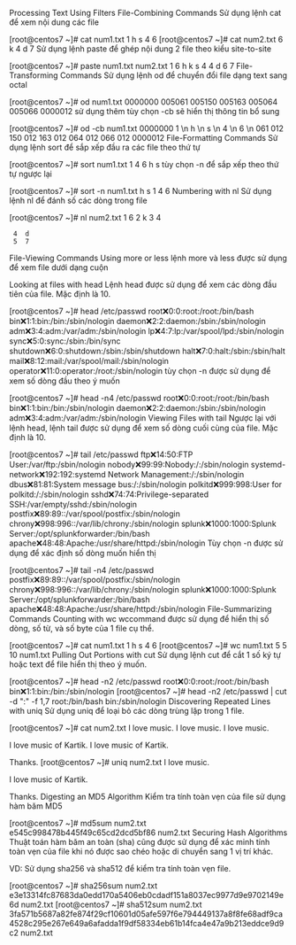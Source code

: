Processing Text Using Filters
File-Combining Commands
Sử dụng lệnh cat để xem nội dung các file

[root@centos7 ~]# cat num1.txt
1
h
s
4
6
[root@centos7 ~]# cat num2.txt
6
k
4
d
7
Sử dụng lệnh paste để ghép nội dung 2 file theo kiểu site-to-site

[root@centos7 ~]# paste num1.txt num2.txt
1       6
h       k
s       4
4       d
6       7
File-Transforming Commands
Sử dụng lệnh od để chuyển đổi file dạng text sang octal

[root@centos7 ~]# od num1.txt
0000000 005061 005150 005163 005064 005066
0000012
sử dụng thêm tùy chọn -cb sẽ hiển thị thông tin bổ sung

[root@centos7 ~]# od -cb num1.txt
0000000   1  \n   h  \n   s  \n   4  \n   6  \n
        061 012 150 012 163 012 064 012 066 012
0000012
File-Formatting Commands
Sử dụng lệnh sort để sắp xếp đầu ra các file theo thứ tự

[root@centos7 ~]# sort num1.txt
1
4
6
h
s
tùy chọn -n để sắp xếp theo thứ tự ngược lại

[root@centos7 ~]# sort -n num1.txt
h
s
1
4
6
Numbering with nl
Sử dụng lệnh nl để đánh số các dòng trong file

[root@centos7 ~]# nl num2.txt
     1  6
     2  k
     3  4

     4  d
     5  7
File-Viewing Commands
Using more or less
lệnh more và less được sử dụng để xem file dưới dạng cuộn

Looking at files with head
Lệnh head được sử dụng để xem các dòng đầu tiên của file. Mặc định là 10.

[root@centos7 ~]# head /etc/passwd
root:x:0:0:root:/root:/bin/bash
bin:x:1:1:bin:/bin:/sbin/nologin
daemon:x:2:2:daemon:/sbin:/sbin/nologin
adm:x:3:4:adm:/var/adm:/sbin/nologin
lp:x:4:7:lp:/var/spool/lpd:/sbin/nologin
sync:x:5:0:sync:/sbin:/bin/sync
shutdown:x:6:0:shutdown:/sbin:/sbin/shutdown
halt:x:7:0:halt:/sbin:/sbin/halt
mail:x:8:12:mail:/var/spool/mail:/sbin/nologin
operator:x:11:0:operator:/root:/sbin/nologin
tùy chọn -n được sử dụng để xem số dòng đầu theo ý muốn

[root@centos7 ~]# head -n4 /etc/passwd
root:x:0:0:root:/root:/bin/bash
bin:x:1:1:bin:/bin:/sbin/nologin
daemon:x:2:2:daemon:/sbin:/sbin/nologin
adm:x:3:4:adm:/var/adm:/sbin/nologin
Viewing Files with tail
Ngược lại với lệnh head, lệnh tail được sử dụng để xem số dòng cuối cùng của file. Mặc định là 10.

[root@centos7 ~]# tail /etc/passwd
ftp:x:14:50:FTP User:/var/ftp:/sbin/nologin
nobody:x:99:99:Nobody:/:/sbin/nologin
systemd-network:x:192:192:systemd Network Management:/:/sbin/nologin
dbus:x:81:81:System message bus:/:/sbin/nologin
polkitd:x:999:998:User for polkitd:/:/sbin/nologin
sshd:x:74:74:Privilege-separated SSH:/var/empty/sshd:/sbin/nologin
postfix:x:89:89::/var/spool/postfix:/sbin/nologin
chrony:x:998:996::/var/lib/chrony:/sbin/nologin
splunk:x:1000:1000:Splunk Server:/opt/splunkforwarder:/bin/bash
apache:x:48:48:Apache:/usr/share/httpd:/sbin/nologin
Tùy chọn -n được sử dụng để xác định số dòng muốn hiển thị

[root@centos7 ~]# tail -n4 /etc/passwd
postfix:x:89:89::/var/spool/postfix:/sbin/nologin
chrony:x:998:996::/var/lib/chrony:/sbin/nologin
splunk:x:1000:1000:Splunk Server:/opt/splunkforwarder:/bin/bash
apache:x:48:48:Apache:/usr/share/httpd:/sbin/nologin
File-Summarizing Commands
Counting with wc
wccommand được sử dụng để hiển thị số dòng, số từ, và số byte của 1 file cụ thể.

[root@centos7 ~]# cat num1.txt
1
h
s
4
6
[root@centos7 ~]# wc num1.txt
 5  5 10 num1.txt
Pulling Out Portions with cut
Sử dụng lệnh cut để cắt 1 số ký tự hoặc text để file hiển thị theo ý muốn.

[root@centos7 ~]# head -n2 /etc/passwd
root:x:0:0:root:/root:/bin/bash
bin:x:1:1:bin:/bin:/sbin/nologin
[root@centos7 ~]#  head -n2 /etc/passwd | cut -d ":" -f 1,7
root:/bin/bash
bin:/sbin/nologin
Discovering Repeated Lines with uniq
Sử dụng uniq để loại bỏ các dòng trùng lặp trong 1 file.

[root@centos7 ~]# cat num2.txt
I love music.
I love music.
I love music.

I love music of Kartik.
I love music of Kartik.

Thanks.
[root@centos7 ~]# uniq num2.txt
I love music.

I love music of Kartik.

Thanks.
Digesting an MD5 Algorithm
Kiểm tra tính toàn vẹn của file sử dụng hàm băm MD5

[root@centos7 ~]# md5sum num2.txt
e545c998478b445f49c65cd2dcd5bf86  num2.txt
Securing Hash Algorithms
Thuật toán hàm băm an toàn (sha) cũng được sử dụng để xác minh tính toàn vẹn của file khi nó được sao chéo hoặc di chuyển sang 1 vị trí khác.

VD: Sử dụng sha256 và sha512 để kiểm tra tính toàn vẹn file.

[root@centos7 ~]# sha256sum num2.txt
e3e13314fc87683da0edd170a5406eb0cdadf151a8037ec9977d9e9702149e6d  num2.txt
[root@centos7 ~]# sha512sum num2.txt
3fa571b5687a82fe874f29cf10601d05afe597f6e794449137a8f8fe68adf9ca4528c295e267e649a6afadda1f9df58334eb61b14fca4e47a9b213eddce9d9c2  num2.txt